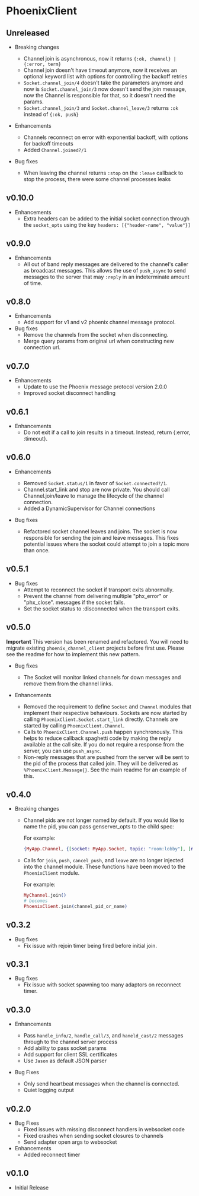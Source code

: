 # PhoenixClient

## Unreleased

* Breaking changes
  * Channel join is asynchronous, now it returns `{:ok, channel} | {:error, term}`
  * Channel join doesn't have timeout anymore, now it receives an optional keyword list with options for controlling the backoff retries
  * `Socket.channel_join/4` doesn't take the parameters anymore and now is `Socket.channel_join/3` now doesn't send the join message, now the Channel is responsible for that, so it doesn't need the params.
  * `Socket.channel_join/3` and `Socket.channel_leave/3` returns `:ok` instead of `{:ok, push}`

* Enhancements
  * Channels reconnect on error with exponential backoff, with options for backoff timeouts
  * Added `Channel.joined?/1`

* Bug fixes
  * When leaving the channel returns `:stop` on the `:leave` callback to stop the process, there were some channel processes leaks

## v0.10.0

* Enhancements
  * Extra headers can be added to the initial socket connection through the
    `socket_opts` using the key `headers: [{"header-name", "value"}]`

## v0.9.0

* Enhancements
  * All out of band reply messages are delivered to the channel's caller
    as broadcast messages. This allows the use of `push_async` to send
    messages to the server that may `:reply` in an indeterminate amount of time.

## v0.8.0

* Enhancements
  * Add support for v1 and v2 phoenix channel message protocol.
* Bug fixes
  * Remove the channels from the socket when disconnecting.
  * Merge query params from original url when constructing new connection
    url.

## v0.7.0

* Enhancements
  * Update to use the Phoenix message protocol version 2.0.0
  * Improved socket disconnect handling

## v0.6.1

* Enhancements
  * Do not exit if a call to join results in a timeout. Instead, return
    {:error, :timeout}.

## v0.6.0

* Enhancements
  * Removed `Socket.status/1` in favor of `Socket.connected?/1`.
  * Channel.start_link and stop are now private. You should call
    Channel.join/leave to manage the lifecycle of the channel connection.
  * Added a DynamicSupervisor for Channel connections

* Bug fixes
  * Refactored socket channel leaves and joins. The socket is now responsible
    for sending the join and leave messages. This fixes potential issues where
    the socket could attempt to join a topic more than once.

## v0.5.1

* Bug fixes
  * Attempt to reconnect the socket if transport exits abnormally.
  * Prevent the channel from delivering multiple "phx_error" or "phx_close".
    messages if the socket fails.
  * Set the socket status to :disconnected when the transport exits.

## v0.5.0

**Important**
This version has been renamed and refactored. You will need to migrate existing
`phoenix_channel_client` projects before first use. Please see the readme for
how to implement this new pattern.

* Bug fixes
  * The Socket will monitor linked channels for down messages and remove them
    from the channel links.

* Enhancements
  * Removed the requirement to define `Socket` and `Channel` modules that implement
    their respective behaviours. Sockets are now started by calling
    `PhoenixClient.Socket.start_link` directly.
    Channels are started by calling `PhoenixClient.Channel`.
  * Calls to `PhoenixClient.Channel.push` happen synchronously. This helps to
    reduce callback spaghetti code by making the reply available at the call site.
    If you do not require a response from the server, you can use `push_async`.
  * Non-reply messages that are pushed from the server will be sent to the pid
    of the process that called join. They will be delivered as `%PhoenixClient.Message{}`.
    See the main readme for an example of this.

## v0.4.0

* Breaking changes
  * Channel pids are not longer named by default. If you would like to name the
    pid, you can pass genserver_opts to the child spec:

    For example:

    ```elixir
    {MyApp.Channel, {[socket: MyApp.Socket, topic: "room:lobby"], [name: MyApp.Channel]}}
    ```

  * Calls for `join`, `push`, `cancel_push`, and `leave` are no longer injected
    into the channel module. These functions have been moved to the
    `PhoenixClient` module.

    For example:

    ```elixir
    MyChannel.join()
    # becomes
    PhoenixClient.join(channel_pid_or_name)
    ```

## v0.3.2

* Bug fixes
  * Fix issue with rejoin timer being fired before initial join.

## v0.3.1

* Bug fixes
  * Fix issue with socket spawning too many adaptors on reconnect timer.

## v0.3.0

* Enhancements
  * Pass `handle_info/2`, `handle_call/3`, and `haneld_cast/2` messages
    through to the channel server process
  * Add ability to pass socket params
  * Add support for client SSL certificates
  * Use `Jason` as default JSON parser

* Bug Fixes
  * Only send heartbeat messages when the channel is connected.
  * Quiet logging output

## v0.2.0

* Bug Fixes
  * Fixed issues with missing disconnect handlers in websocket code
  * Fixed crashes when sending socket closures to channels
  * Send adapter open args to websocket
* Enhancements
  * Added reconnect timer

## v0.1.0
* Initial Release

